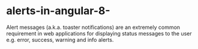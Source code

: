 # alerts-in-angular-8-
Alert messages (a.k.a. toaster notifications) are an extremely common requirement in web applications for displaying status messages to the user e.g. error, success, warning and info alerts.
